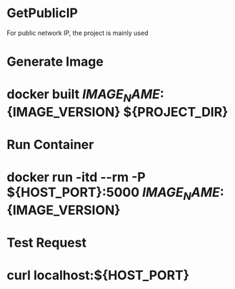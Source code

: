 # GetPublicIP
For public network IP, the project is mainly used

# Generate Image
# docker built ${IMAGE_NAME}:${IMAGE_VERSION} ${PROJECT_DIR}

# Run Container
# docker run -itd --rm -P ${HOST_PORT}:5000 ${IMAGE_NAME}:${IMAGE_VERSION}

# Test Request
# curl localhost:${HOST_PORT}